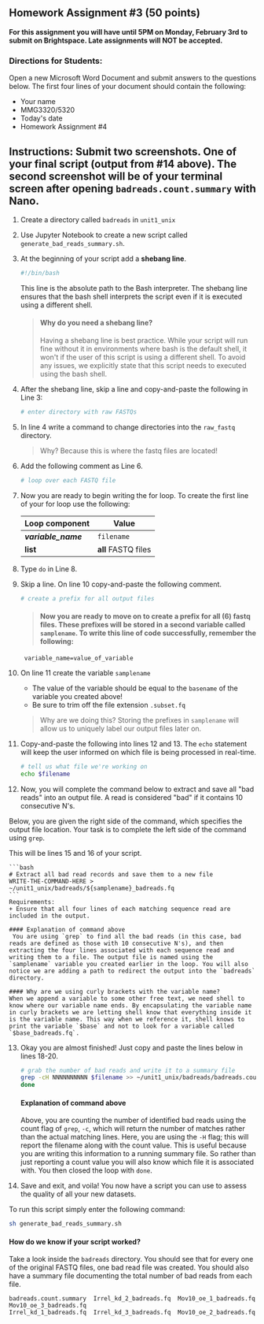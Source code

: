 ## Homework Assignment #3 (50 points)
**For this assignment you will have until 5PM on Monday, February 3rd to submit on Brightspace. Late assignments will NOT be accepted.**

### Directions for Students: 
Open a new Microsoft Word Document and submit answers to the questions below. The first four lines of your document should contain the following:  

+ Your name
+ MMG3320/5320
+ Today's date
+ Homework Assignment #4

## Instructions: Submit two screenshots. One of your final script (output from #14 above). The second screenshot will be of your terminal screen after opening `badreads.count.summary` with Nano.  

1. Create a directory called `badreads` in `unit1_unix`

2. Use Jupyter Notebook to create a new script called `generate_bad_reads_summary.sh`. 

3. At the beginning of your script add a **shebang line**. 
    
    ```bash
    #!/bin/bash
    ```

    This line is the absolute path to the Bash interpreter. The shebang line ensures that the bash shell interprets the script even if it is executed using a different shell.

    > #### Why do you need a shebang line? 
    > Having a shebang line is best practice. While your script will run fine without it in environments where bash is the default shell, it won't if the user of this script is using a different shell. To avoid any issues, we explicitly state that this script needs to executed using the bash shell.

4. After the shebang line, skip a line and copy-and-paste the following in Line 3: 
    
    ```bash
    # enter directory with raw FASTQs
    ```

5. In line 4 write a command to change directories into the `raw_fastq` directory. 

    > Why? Because this is where the fastq files are located! 

6. Add the following comment as Line 6. 
    
    ```bash
    # loop over each FASTQ file
    ```
7. Now you are ready to begin writing the for loop. To create the first line of your for loop use the following: 

    |    Loop component      |      Value          |
    | ---------------- | ---------------------- |
    | ***variable_name*** | `filename` |
    | **list** | **all** FASTQ files |

8. Type `do` in Line 8. 

9. Skip a line. On line 10 copy-and-paste the following comment. 

    ```bash
    # create a prefix for all output files
    ```

    
    > #### Now you are ready to move on to create a prefix for all (6) fastq files. These prefixes will be stored in a second variable called `samplename`. To write this line of code successfully, remember the following:
        variable_name=value_of_variable


10. On line 11 create the variable `samplename`
    + The value of the variable should be equal to the `basename` of the variable you created above!
    + Be sure to trim off the file extension `.subset.fq`

    > Why are we doing this? Storing the prefixes in `samplename` will allow us to uniquely label our output files later on. 

11. Copy-and-paste the following into lines 12 and 13. The `echo` statement will keep the user informed on which file is being processed in real-time. 

    ```bash
    # tell us what file we're working on
    echo $filename
    ```
12. Now, you will complete the command below to extract and save all "bad reads" into an output file. A read is considered "bad" if it contains 10 consecutive N's.

Below, you are given the right side of the command, which specifies the output file location. Your task is to complete the left side of the command using `grep`.

This will be lines 15 and 16 of your script.
    
    ```bash
    # Extract all bad read records and save them to a new file  
    WRITE-THE-COMMAND-HERE > ~/unit1_unix/badreads/${samplename}_badreads.fq  
    ``` 
    Requirements: 
    + Ensure that all four lines of each matching sequence read are included in the output. 

    #### Explanation of command above
     You are using `grep` to find all the bad reads (in this case, bad reads are defined as those with 10 consecutive N's), and then extracting the four lines associated with each sequence read and writing them to a file. The output file is named using the `samplename` variable you created earlier in the loop. You will also notice we are adding a path to redirect the output into the `badreads` directory.

    #### Why are we using curly brackets with the variable name?
    When we append a variable to some other free text, we need shell to know where our variable name ends. By encapsulating the variable name in curly brackets we are letting shell know that everything inside it is the variable name. This way when we reference it, shell knows to print the variable `$base` and not to look for a variable called `$base_badreads.fq`.

13. Okay you are almost finished! Just copy and paste the lines below in lines 18-20. 

    ```bash
    # grab the number of bad reads and write it to a summary file
    grep -cH NNNNNNNNNN $filename >> ~/unit1_unix/badreads/badreads.count.summary
    done
    ```
    
    #### Explanation of command above
    Above, you are counting the number of identified bad reads using the count flag of `grep`, `-c`, which will return the number of matches rather than the actual matching lines. Here, you are using the `-H` flag; this will report the filename along with the count value. This is useful because you are writing this information to a running summary file. So rather than just reporting a count value you will also know which file it is associated with. You then closed the loop with `done`. 

14. Save and exit, and voila! You now have a script you can use to assess the quality of all your new datasets. 

To run this script simply enter the following command:

```bash
sh generate_bad_reads_summary.sh
```

#### How do we know if your script worked? 
Take a look inside the `badreads` directory. You should see that for every one of the original FASTQ files, one bad read file was created. You should also have a summary file documenting the total number of bad reads from each file.

```
badreads.count.summary  Irrel_kd_2_badreads.fq  Mov10_oe_1_badreads.fq  Mov10_oe_3_badreads.fq
Irrel_kd_1_badreads.fq  Irrel_kd_3_badreads.fq  Mov10_oe_2_badreads.fq
```
